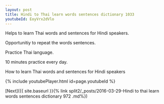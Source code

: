 ```yaml
---
layout: post
title: Hindi to Thai learn words sentences dictionary 1033 
youtubeId: EoyVrx2dVlo
---
```

 
 
Helps to learn Thai words and sentences for Hindi speakers.

Opportunitiy to repeat the words sentences. 

Practice Thai language. 
 
10 minutes practice every day. 
 
How to learn Thai words and sentences for Hindi speakers 
 
{% include youtubePlayer.html id=page.youtubeId %}
 
 
[Next]({{ site.baseurl }}{% link  split2/_posts/2016-03-29-Hindi to thai learn words sentences dictionary 972 .md%})
 
